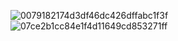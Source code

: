 ![0079182174d3df46dc426dffabc1f3f](https://github.com/zxx17/LogisticsFSM/assets/106720338/10b5304b-18ab-4364-9bb1-1c10544bdd89)
![07ce2b1cc84e1f4d11649cd853271ff](https://github.com/zxx17/LogisticsFSM/assets/106720338/b866928f-84dc-4cfa-87de-6375ef387a63)
